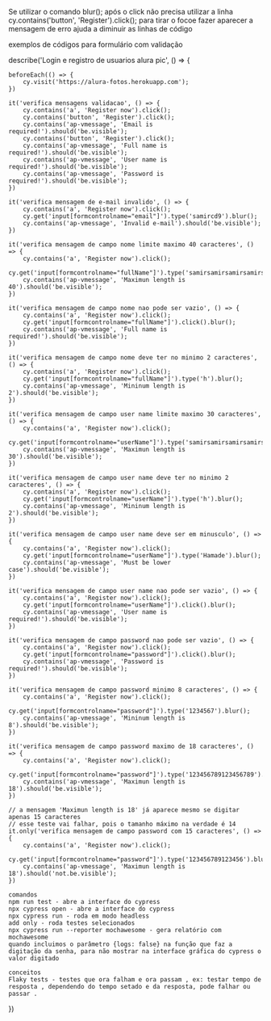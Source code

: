 Se utilizar o comando blur(); após o click
não precisa utilizar a linha 
cy.contains('button', 'Register').click();
para tirar o focoe fazer aparecer a mensagem de erro 
ajuda a diminuir as linhas de código

exemplos de códigos para formulário com validação
 
describe('Login e registro de usuarios alura pic', () => {

    beforeEach(() => {
        cy.visit('https://alura-fotos.herokuapp.com');
    })

    it('verifica mensagens validacao', () => {
        cy.contains('a', 'Register now').click();
        cy.contains('button', 'Register').click();
        cy.contains('ap-vmessage', 'Email is required!').should('be.visible');
        cy.contains('button', 'Register').click();
        cy.contains('ap-vmessage', 'Full name is required!').should('be.visible');
        cy.contains('ap-vmessage', 'User name is required!').should('be.visible');
        cy.contains('ap-vmessage', 'Password is required!').should('be.visible');
    })

    it('verifica mensagem de e-mail invalido', () => {
        cy.contains('a', 'Register now').click();
        cy.get('input[formcontrolname="email"]').type('samircd9').blur();
        cy.contains('ap-vmessage', 'Invalid e-mail').should('be.visible');
    })

    it('verifica mensagem de campo nome limite maximo 40 caracteres', () => {
        cy.contains('a', 'Register now').click();
        cy.get('input[formcontrolname="fullName"]').type('samirsamirsamirsamirsamirsamirsamirsamir1').blur();
        cy.contains('ap-vmessage', 'Maximun length is 40').should('be.visible');
    })

    it('verifica mensagem de campo nome nao pode ser vazio', () => {
        cy.contains('a', 'Register now').click();
        cy.get('input[formcontrolname="fullName"]').click().blur();
        cy.contains('ap-vmessage', 'Full name is required!').should('be.visible');
    })

    it('verifica mensagem de campo nome deve ter no minimo 2 caracteres', () => {
        cy.contains('a', 'Register now').click();
        cy.get('input[formcontrolname="fullName"]').type('h').blur();
        cy.contains('ap-vmessage', 'Mininum length is 2').should('be.visible');
    })

    it('verifica mensagem de campo user name limite maximo 30 caracteres', () => {
        cy.contains('a', 'Register now').click();
        cy.get('input[formcontrolname="userName"]').type('samirsamirsamirsamirsamirsamir1').blur();
        cy.contains('ap-vmessage', 'Maximun length is 30').should('be.visible');
    })

    it('verifica mensagem de campo user name deve ter no minimo 2 caracteres', () => {
        cy.contains('a', 'Register now').click();
        cy.get('input[formcontrolname="userName"]').type('h').blur();
        cy.contains('ap-vmessage', 'Mininum length is 2').should('be.visible');
    })

    it('verifica mensagem de campo user name deve ser em minusculo', () => {
        cy.contains('a', 'Register now').click();
        cy.get('input[formcontrolname="userName"]').type('Hamade').blur();
        cy.contains('ap-vmessage', 'Must be lower case').should('be.visible');
    })

    it('verifica mensagem de campo user name nao pode ser vazio', () => {
        cy.contains('a', 'Register now').click();
        cy.get('input[formcontrolname="userName"]').click().blur();
        cy.contains('ap-vmessage', 'User name is required!').should('be.visible');
    })

    it('verifica mensagem de campo password nao pode ser vazio', () => {
        cy.contains('a', 'Register now').click();
        cy.get('input[formcontrolname="password"]').click().blur();
        cy.contains('ap-vmessage', 'Password is required!').should('be.visible');
    })

    it('verifica mensagem de campo password minimo 8 caracteres', () => {
        cy.contains('a', 'Register now').click();
        cy.get('input[formcontrolname="password"]').type('1234567').blur();
        cy.contains('ap-vmessage', 'Mininum length is 8').should('be.visible');
    })

    it('verifica mensagem de campo password maximo de 18 caracteres', () => {
        cy.contains('a', 'Register now').click();
        cy.get('input[formcontrolname="password"]').type('123456789123456789').blur();
        cy.contains('ap-vmessage', 'Maximun length is 18').should('be.visible');
    })

    // a mensagem 'Maximun length is 18' já aparece mesmo se digitar apenas 15 caracteres
    // esse teste vai falhar, pois o tamanho máximo na verdade é 14
    it.only('verifica mensagem de campo password com 15 caracteres', () => {
        cy.contains('a', 'Register now').click();
        cy.get('input[formcontrolname="password"]').type('123456789123456').blur();
        cy.contains('ap-vmessage', 'Maximun length is 18').should('not.be.visible');
    })
 
    comandos 
    npm run test - abre a interface do cypress
    npx cypress open - abre a interface do cypress
    npx cypress run - roda em modo headless
    add only - roda testes selecionados
    npx cypress run --reporter mochawesome - gera relatório com mochawesome
    quando incluimos o parâmetro {logs: false} na função que faz a digitação da senha, para não mostrar na interface gráfica do cypress o valor digitado

    conceitos 
    Flaky tests - testes que ora falham e ora passam , ex: testar tempo de resposta , dependendo do tempo setado e da resposta, pode falhar ou passar .
    
    
})

